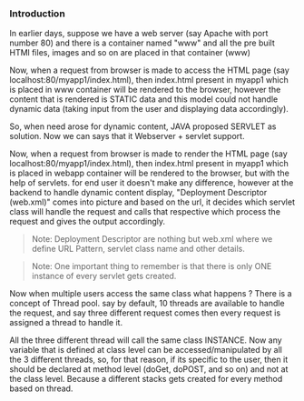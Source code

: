 ### Introduction

In earlier days, suppose we have a web server (say Apache with port number 80) and there is a container named "www" and all the pre built HTMl files, images and so on are placed in that container (www)

Now, when a request from browser is made to access the HTML page (say localhost:80/myapp1/index.html), then index.html present in myapp1 which is placed in www container will be rendered to the browser, however the content that is rendered is STATIC data and this model could not handle dynamic data (taking input from the user and displaying data accordingly).

So, when need arose for dynamic content, JAVA proposed SERVLET as solution. Now we can says that it Webserver + servlet support.

Now, when a request from browser is made to render the HTML page (say localhost:80/myapp1/index.html), then index.html present in myapp1 which is placed in webapp container will be rendered to the browser, but with the help of servlets. for end user it doesn't make any difference, however at the backend to handle dynamic content display, "Deployment Descriptor (web.xml)" comes into picture and based on the url, it decides which servlet class will handle the request and calls that respective which process the request and gives the output accordingly.

> Note: Deployment Descriptor are nothing but web.xml where we define URL Pattern, servlet class name and other details.

> Note: One important thing to remember is that there is only ONE instance of every servlet gets created.

Now when multiple users access the same class what happens ?
There is a concept of Thread pool. say by default, 10 threads are available to handle the request, and say three different request comes then every request is assigned a thread to handle it.

All the three different thread will call the same class INSTANCE. Now any variable that is defined at class level can be accessed/manipulated by all the 3 different threads, so, for that reason, if its specific to the user, then it should be declared at method level (doGet, doPOST, and so on) and not at the class level.
Because a different stacks gets created for every method based on thread.
